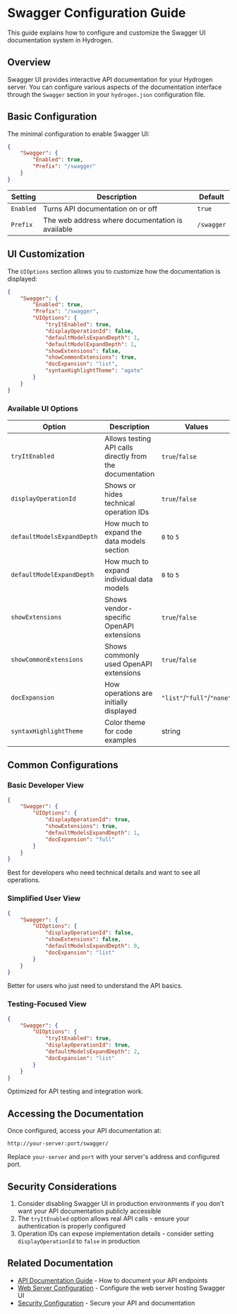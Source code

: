 # Swagger Configuration Guide

This guide explains how to configure and customize the Swagger UI documentation system in Hydrogen.

## Overview

Swagger UI provides interactive API documentation for your Hydrogen server. You can configure various aspects of the documentation interface through the `Swagger` section in your `hydrogen.json` configuration file.

## Basic Configuration

The minimal configuration to enable Swagger UI:

```json
{
    "Swagger": {
        "Enabled": true,
        "Prefix": "/swagger"
    }
}
```

| Setting | Description | Default |
|---------|-------------|---------|
| `Enabled` | Turns API documentation on or off | `true` |
| `Prefix` | The web address where documentation is available | `/swagger` |

## UI Customization

The `UIOptions` section allows you to customize how the documentation is displayed:

```json
{
    "Swagger": {
        "Enabled": true,
        "Prefix": "/swagger",
        "UIOptions": {
            "tryItEnabled": true,
            "displayOperationId": false,
            "defaultModelsExpandDepth": 1,
            "defaultModelExpandDepth": 1,
            "showExtensions": false,
            "showCommonExtensions": true,
            "docExpansion": "list",
            "syntaxHighlightTheme": "agate"
        }
    }
}
```

### Available UI Options

| Option | Description | Values | Default |
|--------|-------------|--------|---------|
| `tryItEnabled` | Allows testing API calls directly from the documentation | `true`/`false` | `true` |
| `displayOperationId` | Shows or hides technical operation IDs | `true`/`false` | `false` |
| `defaultModelsExpandDepth` | How much to expand the data models section | `0` to `5` | `1` |
| `defaultModelExpandDepth` | How much to expand individual data models | `0` to `5` | `1` |
| `showExtensions` | Shows vendor-specific OpenAPI extensions | `true`/`false` | `false` |
| `showCommonExtensions` | Shows commonly used OpenAPI extensions | `true`/`false` | `true` |
| `docExpansion` | How operations are initially displayed | `"list"`/`"full"`/`"none"` | `"list"` |
| `syntaxHighlightTheme` | Color theme for code examples | string | `"agate"` |

## Common Configurations

### Basic Developer View

```json
{
    "Swagger": {
        "UIOptions": {
            "displayOperationId": true,
            "showExtensions": true,
            "defaultModelsExpandDepth": 1,
            "docExpansion": "full"
        }
    }
}
```

Best for developers who need technical details and want to see all operations.

### Simplified User View

```json
{
    "Swagger": {
        "UIOptions": {
            "displayOperationId": false,
            "showExtensions": false,
            "defaultModelsExpandDepth": 0,
            "docExpansion": "list"
        }
    }
}
```

Better for users who just need to understand the API basics.

### Testing-Focused View

```json
{
    "Swagger": {
        "UIOptions": {
            "tryItEnabled": true,
            "displayOperationId": true,
            "defaultModelsExpandDepth": 2,
            "docExpansion": "list"
        }
    }
}
```

Optimized for API testing and integration work.

## Accessing the Documentation

Once configured, access your API documentation at:

```URL
http://your-server:port/swagger/
```

Replace `your-server` and `port` with your server's address and configured port.

## Security Considerations

1. Consider disabling Swagger UI in production environments if you don't want your API documentation publicly accessible
2. The `tryItEnabled` option allows real API calls - ensure your authentication is properly configured
3. Operation IDs can expose implementation details - consider setting `displayOperationId` to `false` in production

## Related Documentation

- [API Documentation Guide](../api.md) - How to document your API endpoints
- [Web Server Configuration](webserver_configuration.md) - Configure the web server hosting Swagger UI
- [Security Configuration](security_configuration.md) - Secure your API and documentation
